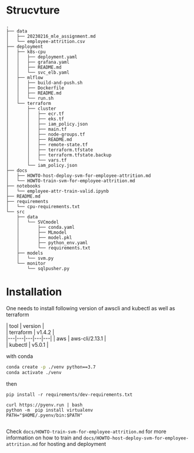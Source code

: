 # Strucvture

```
.
├── data
│   ├── 20230216_mle_assignment.md
│   └── employee-attrition.csv
├── deployment
│   ├── k8s-cpu
│   │   ├── deployment.yaml
│   │   ├── grafana.yaml
│   │   ├── README.md
│   │   └── svc_elb.yaml
│   ├── mlflow
│   │   ├── build-and-push.sh
│   │   ├── Dockerfile
│   │   ├── README.md
│   │   └── run.sh
│   └── terraform
│       ├── cluster
│       │   ├── ecr.tf
│       │   ├── eks.tf
│       │   ├── iam_policy.json
│       │   ├── main.tf
│       │   ├── node-groups.tf
│       │   ├── README.md
│       │   ├── remote-state.tf
│       │   ├── terraform.tfstate
│       │   ├── terraform.tfstate.backup
│       │   └── vars.tf
│       └── iam_policy.json
├── docs
│   ├── HOWTO-host-deploy-svm-for-employee-attrition.md
│   └── HOWTO-train-svm-for-employee-attrition.md
├── notebooks
│   └── employee-attr-train-valid.ipynb
├── README.md
├── requirements
│   └── cpu-requirements.txt
└── src
    ├── data
    │   └── SVCmodel
    │       ├── conda.yaml
    │       ├── MLmodel
    │       ├── model.pkl
    │       ├── python_env.yaml
    │       └── requirements.txt
    ├── models
    │   └── svm.py
    └── monitor
        └── sqlpusher.py
```
# Installation
One needs to install following version of awscli and kubectl as well as terraform

| tool | version |  
| terraform | v1.4.2 |  
|---|---|---|---|---|
| aws | aws-cli/2.13.1 |  
| kubectl | v5.0.1 |


with conda 
```bash
conda create -p ./venv python==3.7
conda activate ./venv
```
then

```
pip install -r requirements/dev-requirements.txt
```

```
curl https://pyenv.run | bash
python -m  pip install virtualenv
PATH="$HOME/.pyenv/bin:$PATH"


``` 

Check `docs/HOWTO-train-svm-for-employee-attrition.md` for more information on how to train 
and `docs/HOWTO-host-deploy-svm-for-employee-attrition.md` for hosting and deployment